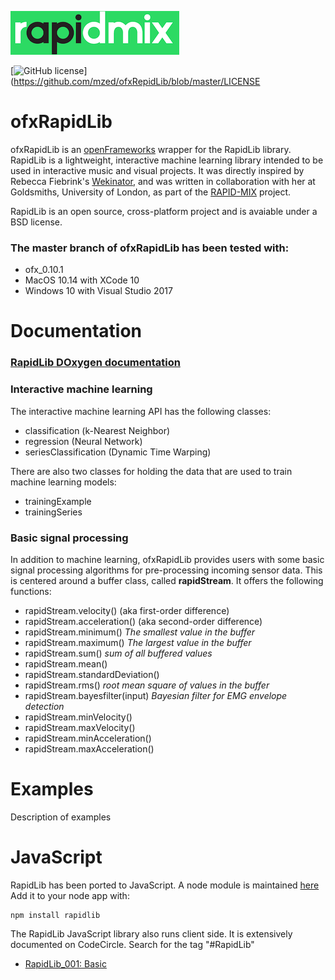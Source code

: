 ![alt text](ofxaddons_thumbnail.png "rapidmix")  

[![GitHub license](https://img.shields.io/badge/License-BSD%203--Clause-blue.svg)](https://github.com/mzed/ofxRepidLib/blob/master/LICENSE

# ofxRapidLib
ofxRapidLib is an [openFrameworks](http://openframeworks.cc/) wrapper for the RapidLib library. RapidLib is a lightweight, interactive machine learning library intended to be used in interactive music and visual projects. It was directly inspired by Rebecca Fiebrink's [Wekinator](http://www.wekinator.org/), and was written in collaboration with her at Goldsmiths, University of London, as part of the [RAPID-MIX](http://rapidmix.goldsmithsdigital.com/) project.

RapidLib is an open source, cross-platform project and is avaiable under a BSD license.

### The master branch of ofxRapidLib has been tested with:
- ofx_0.10.1
- MacOS 10.14 with XCode 10
- Windows 10 with Visual Studio 2017

# Documentation
### [RapidLib DOxygen documentation](http://doc.gold.ac.uk/eavi/rapidmix/docs_cpp/annotated.html)

### Interactive machine learning

The interactive machine learning API has the following classes:
- classification (k-Nearest Neighbor)
- regression (Neural Network)
- seriesClassification (Dynamic Time Warping)

There are also two classes for holding the data that are used to train machine learning models:
- trainingExample
- trainingSeries

### Basic signal processing

In addition to machine learning, ofxRapidLib provides users with some basic signal processing algorithms for pre-processing incoming sensor data. This is centered around a buffer class, called **rapidStream**. It offers the following functions:
- rapidStream.velocity() (aka first-order difference)
- rapidStream.acceleration() (aka second-order difference)
- rapidStream.minimum() _The smallest value in the buffer_
- rapidStream.maximum() _The largest value in the buffer_
- rapidStream.sum() _sum of all buffered values_
- rapidStream.mean()
- rapidStream.standardDeviation()
- rapidStream.rms() _root mean square of values in the buffer_
- rapidStream.bayesfilter(input) _Bayesian filter for EMG envelope detection_
- rapidStream.minVelocity()
- rapidStream.maxVelocity()
- rapidStream.minAcceleration()
- rapidStream.maxAcceleration()

# Examples  
Description of examples  

# JavaScript
RapidLib has been ported to JavaScript. A node module is maintained [here](https://www.npmjs.com/package/rapidlib) Add it to your node app with:
```
npm install rapidlib
```
The RapidLib JavaScript library also runs client side.  It is extensively documented on CodeCircle. Search for the tag "#RapidLib"
- [RapidLib_001: Basic](https://live.codecircle.com/d/wiCgiE7ogQXFgMEMt)
